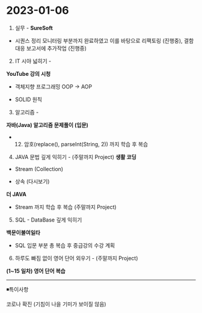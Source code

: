 # 2023-01-06
1. 실무 - **SureSoft**

 - 시퀀스 정리 모니터링 부분까지 완료하였고 이를 바탕으로 리팩토링 (진행중), 결함대응 보고서에 추가작업 (진행중)

2. IT 시야 넓히기 -

 **YouTube 강의 시청**

 - 객체지향 프로그래밍 OOP → AOP 

 - SOLID 원칙

 3. 알고리즘 -

  **자바(Java) 알고리즘 문제풀이 (입문)**

  - 12. 암호(replace(), parseInt(String, 2)) 까지 학습 후 복습

 4. JAVA 문법 깊게 익히기 - (주말까지 Project)
 **생활 코딩** 
  - Stream (Collection)

  - 상속 (다시보기) 

 **더 JAVA**

  - Stream 까지 학습 후 복습  (주말까지 Project)

 5. SQL - DataBase 깊게 익히기

 **백문이불여일타**

 - SQL 입문 부분 총 복습 후 중급강의 수강 계획 

 6. 하루도 빠짐 없이 영어 단어 외우기 - (주말까지 Project)

 **(1~15 일차) 영어 단어 복습**

---

◾특이사항

코로나 확진 (기침이 나을 기미가 보이질 않음)
